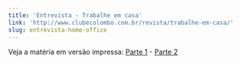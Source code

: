```yaml
---
title: 'Entrevista - Trabalhe em casa'
link: 'http://www.clubecolombo.com.br/revista/trabalhe-em-casa/'
slug: entrevista-home-office
---
```


<!-- <p><a href="http://www.clubecolombo.com.br/revista/trabalhe-em-casa/"><img src="/assets/img/posts/entrevista-colombo.jpg"/></a></p> -->

<!-- <p><em>Publicado originalmente na Revista Colombo Premmium.</em></p> -->

<p>Veja a matéria em versão impressa: <a href="/assets/img/posts/revista-colombo-01.jpeg">Parte 1</a> - <a href="/assets/img/posts/revista-colombo-02.jpeg">Parte 2</a></p>

<!-- <p>Home office é um regime de trabalho cada vez mais comum no Brasil que traz vantagens para empresas e profissionais. Segundo Zeno Rocha, engenheiro de software da Liferay Brasil, "Uma das maiores dificuldades diz respeito ao controle do tempo. Trabalhar em casa exige alto grau de responsabilidade, disciplina, organização e comprometimento".</p> -->